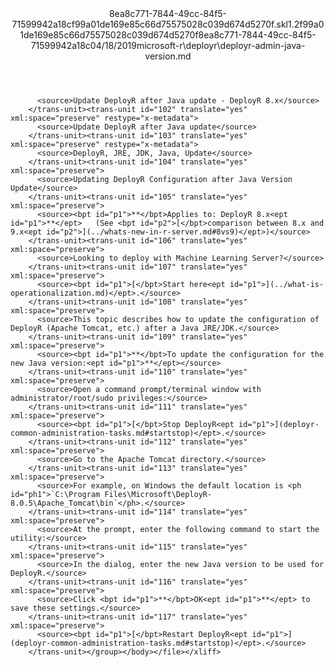 <?xml version="1.0"?><xliff version="1.2" xmlns="urn:oasis:names:tc:xliff:document:1.2" xmlns:xsi="http://www.w3.org/2001/XMLSchema-instance" xsi:schemaLocation="urn:oasis:names:tc:xliff:document:1.2 xliff-core-1.2-transitional.xsd"><file datatype="xml" original="deployr-admin-java-version.md" source-language="en-US" target-language="en-US"><header><tool tool-id="mdxliff" tool-name="mdxliff" tool-version="1.0-d1654b2" tool-company="Microsoft" /><xliffext:skl_file_name xmlns:xliffext="urn:microsoft:content:schema:xliffextensions">8ea8c771-7844-49cc-84f5-71599942a18cf99a01de169e85c66d75575028c039d674d5270f.skl</xliffext:skl_file_name><xliffext:version xmlns:xliffext="urn:microsoft:content:schema:xliffextensions">1.2</xliffext:version><xliffext:ms.openlocfilehash xmlns:xliffext="urn:microsoft:content:schema:xliffextensions">f99a01de169e85c66d75575028c039d674d5270f</xliffext:ms.openlocfilehash><xliffext:ms.sourcegitcommit xmlns:xliffext="urn:microsoft:content:schema:xliffextensions">8ea8c771-7844-49cc-84f5-71599942a18c</xliffext:ms.sourcegitcommit><xliffext:ms.lasthandoff xmlns:xliffext="urn:microsoft:content:schema:xliffextensions">04/18/2019</xliffext:ms.lasthandoff><xliffext:ms.openlocfilepath xmlns:xliffext="urn:microsoft:content:schema:xliffextensions">microsoft-r\deployr\deployr-admin-java-version.md</xliffext:ms.openlocfilepath></header><body><group id="content" extype="content"><trans-unit id="101" translate="yes" xml:space="preserve" restype="x-metadata">
          <source>Update DeployR after Java update - DeployR 8.x</source>
        </trans-unit><trans-unit id="102" translate="yes" xml:space="preserve" restype="x-metadata">
          <source>Update DeployR after Java update</source>
        </trans-unit><trans-unit id="103" translate="yes" xml:space="preserve" restype="x-metadata">
          <source>DeployR, JRE, JDK, Java, Update</source>
        </trans-unit><trans-unit id="104" translate="yes" xml:space="preserve">
          <source>Updating DeployR Configuration after Java Version Update</source>
        </trans-unit><trans-unit id="105" translate="yes" xml:space="preserve">
          <source><bpt id="p1">**</bpt>Applies to: DeployR 8.x<ept id="p1">**</ept>   (See <bpt id="p2">[</bpt>comparison between 8.x and 9.x<ept id="p2">](../whats-new-in-r-server.md#8vs9)</ept>)</source>
        </trans-unit><trans-unit id="106" translate="yes" xml:space="preserve">
          <source>Looking to deploy with Machine Learning Server?</source>
        </trans-unit><trans-unit id="107" translate="yes" xml:space="preserve">
          <source><bpt id="p1">[</bpt>Start here<ept id="p1">](../what-is-operationalization.md)</ept>.</source>
        </trans-unit><trans-unit id="108" translate="yes" xml:space="preserve">
          <source>This topic describes how to update the configuration of DeployR (Apache Tomcat, etc.) after a Java JRE/JDK.</source>
        </trans-unit><trans-unit id="109" translate="yes" xml:space="preserve">
          <source><bpt id="p1">**</bpt>To update the configuration for the new Java version:<ept id="p1">**</ept></source>
        </trans-unit><trans-unit id="110" translate="yes" xml:space="preserve">
          <source>Open a command prompt/terminal window with administrator/root/sudo privileges:</source>
        </trans-unit><trans-unit id="111" translate="yes" xml:space="preserve">
          <source><bpt id="p1">[</bpt>Stop DeployR<ept id="p1">](deployr-common-administration-tasks.md#startstop)</ept>.</source>
        </trans-unit><trans-unit id="112" translate="yes" xml:space="preserve">
          <source>Go to the Apache Tomcat directory.</source>
        </trans-unit><trans-unit id="113" translate="yes" xml:space="preserve">
          <source>For example, on Windows the default location is <ph id="ph1">`C:\Program Files\Microsoft\DeployR-8.0.5\Apache_Tomcat\bin`</ph>.</source>
        </trans-unit><trans-unit id="114" translate="yes" xml:space="preserve">
          <source>At the prompt, enter the following command to start the utility:</source>
        </trans-unit><trans-unit id="115" translate="yes" xml:space="preserve">
          <source>In the dialog, enter the new Java version to be used for DeployR.</source>
        </trans-unit><trans-unit id="116" translate="yes" xml:space="preserve">
          <source>Click <bpt id="p1">**</bpt>OK<ept id="p1">**</ept> to save these settings.</source>
        </trans-unit><trans-unit id="117" translate="yes" xml:space="preserve">
          <source><bpt id="p1">[</bpt>Restart DeployR<ept id="p1">](deployr-common-administration-tasks.md#startstop)</ept>.</source>
        </trans-unit></group></body></file></xliff>